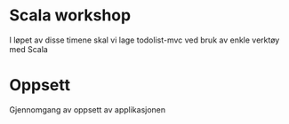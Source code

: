 # Scala workshop

I løpet av disse timene skal vi lage todolist-mvc ved bruk av enkle verktøy med Scala

# Oppsett
Gjennomgang av oppsett av applikasjonen


